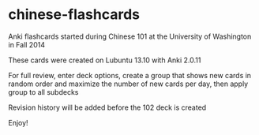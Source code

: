 chinese-flashcards
==================

Anki flashcards started during Chinese 101 at the University of Washington in Fall 2014

These cards were created on Lubuntu 13.10 with Anki 2.0.11

For full review, enter deck options, create a group that shows new cards in random order and maximize the number of new cards per day, then apply group to all subdecks

Revision history will be added before the 102 deck is created

Enjoy!
